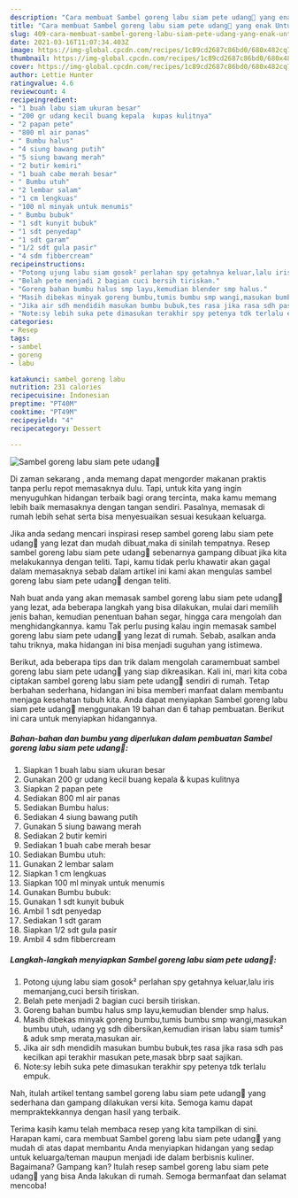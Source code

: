 ```yaml
---
description: "Cara membuat Sambel goreng labu siam pete udang🍲 yang enak Untuk Jualan"
title: "Cara membuat Sambel goreng labu siam pete udang🍲 yang enak Untuk Jualan"
slug: 409-cara-membuat-sambel-goreng-labu-siam-pete-udang-yang-enak-untuk-jualan
date: 2021-03-16T11:07:34.403Z
image: https://img-global.cpcdn.com/recipes/1c89cd2687c86bd0/680x482cq70/sambel-goreng-labu-siam-pete-udang🍲-foto-resep-utama.jpg
thumbnail: https://img-global.cpcdn.com/recipes/1c89cd2687c86bd0/680x482cq70/sambel-goreng-labu-siam-pete-udang🍲-foto-resep-utama.jpg
cover: https://img-global.cpcdn.com/recipes/1c89cd2687c86bd0/680x482cq70/sambel-goreng-labu-siam-pete-udang🍲-foto-resep-utama.jpg
author: Lettie Hunter
ratingvalue: 4.6
reviewcount: 4
recipeingredient:
- "1 buah labu siam ukuran besar"
- "200 gr udang kecil buang kepala  kupas kulitnya"
- "2 papan pete"
- "800 ml air panas"
- " Bumbu halus"
- "4 siung bawang putih"
- "5 siung bawang merah"
- "2 butir kemiri"
- "1 buah cabe merah besar"
- " Bumbu utuh"
- "2 lembar salam"
- "1 cm lengkuas"
- "100 ml minyak untuk menumis"
- " Bumbu bubuk"
- "1 sdt kunyit bubuk"
- "1 sdt penyedap"
- "1 sdt garam"
- "1/2 sdt gula pasir"
- "4 sdm fibbercream"
recipeinstructions:
- "Potong ujung labu siam gosok² perlahan spy getahnya keluar,lalu iris memanjang,cuci bersih tiriskan."
- "Belah pete menjadi 2 bagian cuci bersih tiriskan."
- "Goreng bahan bumbu halus smp layu,kemudian blender smp halus."
- "Masih dibekas minyak goreng bumbu,tumis bumbu smp wangi,masukan bumbu utuh, udang yg sdh dibersikan,kemudian irisan labu siam tumis² &amp; aduk smp merata,masukan air."
- "Jika air sdh mendidih masukan bumbu bubuk,tes rasa jika rasa sdh pas kecilkan api terakhir masukan pete,masak bbrp saat sajikan."
- "Note:sy lebih suka pete dimasukan terakhir spy petenya tdk terlalu empuk."
categories:
- Resep
tags:
- sambel
- goreng
- labu

katakunci: sambel goreng labu 
nutrition: 231 calories
recipecuisine: Indonesian
preptime: "PT40M"
cooktime: "PT49M"
recipeyield: "4"
recipecategory: Dessert

---
```



![Sambel goreng labu siam pete udang🍲](https://img-global.cpcdn.com/recipes/1c89cd2687c86bd0/680x482cq70/sambel-goreng-labu-siam-pete-udang🍲-foto-resep-utama.jpg)

Di zaman  sekarang , anda memang dapat mengorder makanan praktis tanpa perlu repot memasaknya dulu. Tapi, untuk kita yang ingin menyuguhkan hidangan terbaik bagi orang tercinta, maka kamu memang lebih baik memasaknya dengan tangan sendiri. Pasalnya, memasak di rumah lebih sehat serta bisa menyesuaikan sesuai kesukaan keluarga.

Jika anda sedang mencari inspirasi resep sambel goreng labu siam pete udang🍲 yang lezat dan mudah dibuat,maka di sinilah tempatnya. Resep sambel goreng labu siam pete udang🍲  sebenarnya gampang dibuat jika kita melakukannya dengan teliti. Tapi, kamu tidak perlu khawatir akan gagal dalam memasaknya 
sebab dalam artikel ini kami akan mengulas sambel goreng labu siam pete udang🍲 dengan teliti.  



Nah buat anda yang akan memasak sambel goreng labu siam pete udang🍲 yang lezat, ada beberapa langkah yang bisa dilakukan, mulai dari memilih jenis bahan, kemudian penentuan bahan segar, hingga cara mengolah dan menghidangkannya. kamu Tak perlu pusing kalau ingin memasak sambel goreng labu siam pete udang🍲 yang lezat di rumah. Sebab, asalkan anda  tahu triknya, maka hidangan ini bisa menjadi suguhan yang istimewa.

Berikut, ada beberapa tips dan trik dalam mengolah caramembuat sambel goreng labu siam pete udang🍲 yang siap dikreasikan. Kali ini, mari kita coba ciptakan sambel goreng labu siam pete udang🍲 sendiri di rumah. Tetap berbahan sederhana, hidangan ini bisa memberi manfaat dalam membantu menjaga kesehatan tubuh kita. Anda dapat menyiapkan Sambel goreng labu siam pete udang🍲 menggunakan 19 bahan dan 6 tahap pembuatan. Berikut ini cara untuk menyiapkan hidangannya.

<!--inarticleads1-->

##### Bahan-bahan dan bumbu yang diperlukan dalam pembuatan Sambel goreng labu siam pete udang🍲:

1. Siapkan 1 buah labu siam ukuran besar
1. Gunakan 200 gr udang kecil buang kepala &amp; kupas kulitnya
1. Siapkan 2 papan pete
1. Sediakan 800 ml air panas
1. Sediakan  Bumbu halus:
1. Sediakan 4 siung bawang putih
1. Gunakan 5 siung bawang merah
1. Sediakan 2 butir kemiri
1. Sediakan 1 buah cabe merah besar
1. Sediakan  Bumbu utuh:
1. Gunakan 2 lembar salam
1. Siapkan 1 cm lengkuas
1. Siapkan 100 ml minyak untuk menumis
1. Gunakan  Bumbu bubuk:
1. Gunakan 1 sdt kunyit bubuk
1. Ambil 1 sdt penyedap
1. Sediakan 1 sdt garam
1. Siapkan 1/2 sdt gula pasir
1. Ambil 4 sdm fibbercream




<!--inarticleads2-->

##### Langkah-langkah menyiapkan Sambel goreng labu siam pete udang🍲:

1. Potong ujung labu siam gosok² perlahan spy getahnya keluar,lalu iris memanjang,cuci bersih tiriskan.
1. Belah pete menjadi 2 bagian cuci bersih tiriskan.
1. Goreng bahan bumbu halus smp layu,kemudian blender smp halus.
1. Masih dibekas minyak goreng bumbu,tumis bumbu smp wangi,masukan bumbu utuh, udang yg sdh dibersikan,kemudian irisan labu siam tumis² &amp; aduk smp merata,masukan air.
1. Jika air sdh mendidih masukan bumbu bubuk,tes rasa jika rasa sdh pas kecilkan api terakhir masukan pete,masak bbrp saat sajikan.
1. Note:sy lebih suka pete dimasukan terakhir spy petenya tdk terlalu empuk.




Nah, itulah artikel tentang  sambel goreng labu siam pete udang🍲  yang sederhana dan gampang dilakukan versi kita. Semoga kamu dapat mempraktekkannya dengan hasil yang terbaik. 

Terima kasih kamu telah membaca resep yang kita tampilkan di sini. Harapan kami, cara membuat  Sambel goreng labu siam pete udang🍲 yang mudah di atas dapat membantu Anda menyiapkan hidangan yang sedap untuk keluarga/teman maupun menjadi ide dalam berbisnis kuliner. Bagaimana? Gampang kan? Itulah resep sambel goreng labu siam pete udang🍲 yang bisa Anda lakukan di rumah. Semoga bermanfaat dan selamat mencoba!

